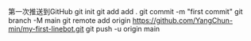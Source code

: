 第一次推送到GitHub
git init
git add add .
git commit -m "first commit"
git branch -M main
git remote add origin https://github.com/YangChun-min/my-first-linebot.git
git push -u origin main